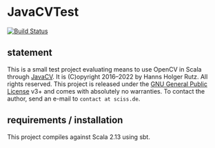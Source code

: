 # JavaCVTest

[![Build Status](https://github.com/Sciss/JavaCVTest/workflows/Scala%20CI/badge.svg?branch=main)](https://github.com/Sciss/JavaCVTest/actions?query=workflow%3A%22Scala+CI%22)

## statement

This is a small test project evaluating means to use OpenCV in Scala through [JavaCV](https://github.com/bytedeco/javacv).
It is (C)opyright 2016&ndash;2022 by Hanns Holger Rutz. All rights reserved. This project is released under 
the [GNU General Public License](https://raw.github.com/Sciss/JavaCVTest/main/LICENSE) v3+ and comes with absolutely 
no warranties. To contact the author, send an e-mail to `contact at sciss.de`.

## requirements / installation

This project compiles against Scala 2.13 using sbt.
